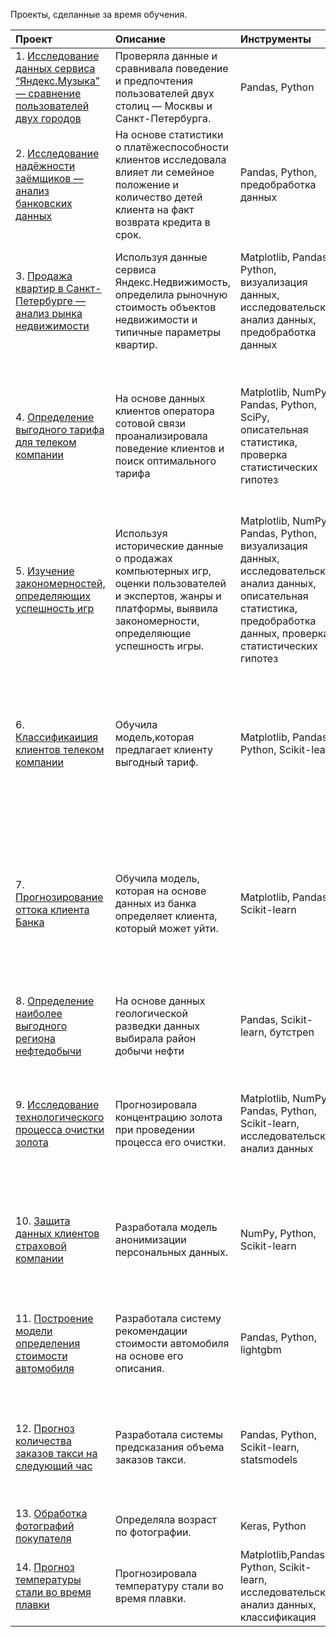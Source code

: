 Проекты, сделанные за время обучения.

| Проект            | Описание                | Инструменты     | Выводы        |
| :----------------- |:----------------|:------------|:-----------------|
|1. <a href="https://github.com/WaterPrima/Portfolio/tree/main/Исследование%20данных%20сервиса%20“Яндекс.Музыка”%20—%20сравнение%20пользователей%20двух%20городов">Исследование данных сервиса “Яндекс.Музыка” — сравнение пользователей двух городов</a>    |Проверяла данные и сравнивала поведение и предпочтения пользователей двух столиц — Москвы и Санкт-Петербурга.| Pandas, Python|Проверила три гипотезы по сравнению музыкальных предподчтений в двух городах.
| 2. <a href="https://github.com/WaterPrima/Portfolio/tree/main/Исследование%20надёжности%20заёмщиков%20—%20анализ%20банковских%20данных">Исследование надёжности заёмщиков — анализ банковских данных</a>    |На основе статистики о платёжеспособности клиентов исследовала влияет ли семейное положение и количество детей клиента на факт возврата кредита в срок.|Pandas, Python, предобработка данных|Выявила закономерности погашения кредита, основываясь на данных о ежемесячном доходе и семейном положении.
|3. <a href="https://github.com/WaterPrima/Portfolio/tree/main/Анализ%20рынка%20недвижимости.%20%20Продажа%20квартир%20в%20Санкт-Петербугре">Продажа квартир в Санкт-Петербурге — анализ рынка недвижимости</a>|Используя данные сервиса Яндекс.Недвижимость, определила рыночную стоимость объектов недвижимости и типичные параметры квартир.|Matplotlib, Pandas, Python, визуализация данных,  исследовательский анализ данных, предобработка данных|Нашла характеристики квартир, которые продают чаще всего. Из чего складывается их стоимость. Влияние размещения объявлений о продаже от времен года, дня недели.
|4. <a href="https://github.com/WaterPrima/Portfolio/tree/main/Определение%20выгодного%20тарифа%20для%20телеком%20компании">Определение выгодного тарифа для телеком компании</a>|На основе данных клиентов оператора сотовой связи проанализировала поведение клиентов и поиск оптимального тарифа|Matplotlib, NumPy, Pandas, Python, SciPy, описательная статистика, проверка статистических гипотез| В течение года пользователи обоих тарифов увеличивают среднюю продолжительность разговоров и количество отправленных сообщений. Клиенты тарифа Ultra тратят больше интернет-трафика.
|5. <a href="https://github.com/WaterPrima/Portfolio/tree/main/Изучение%20закономерностей%2C%20определяющих%20успешность%20игр">Изучение закономерностей, определяющих успешность игр</a>|Используя исторические данные о продажах компьютерных игр, оценки пользователей и экспертов, жанры и платформы, выявила закономерности, определяющие успешность игры.|Matplotlib, NumPy, Pandas, Python, визуализация данных, исследовательский анализ данных, описательная статистика, предобработка данных, проверка статистических гипотез|Проверила 2 гипотезы. Составила портрет игроков с разделением по странам, платформам, жанрам.
|6. <a href="https://github.com/WaterPrima/Portfolio/tree/main/Классификация%20клиентов%20телеком%20компании">Классификаиция клиентов телеком компании</a>|Обучила модель,которая предлагает клиенту выгодный тариф.|Matplotlib, Pandas, Python, Scikit-learn|Обучила три модели. Выбрала модель, которая лучше всего справилась с задачей - RandomForestClassifier. Ее проверила на тестовой выборке + проверка на адекватность: модель можно использовать в работе.
|7. <a href="https://github.com/WaterPrima/Portfolio/tree/main/Прогнозирование%20оттока%20клиента%20Банка">Прогнозирование оттока клиента Банка</a>|Обучила модель, которая на основе данных из банка определяет  клиента, который может уйти.|Matplotlib, Pandas, Scikit-learn|Провела балансировку выборки: увеличение, уменьшение, изменение порогов. Использовала ОНЕ для категориальных данных. Определила лучшую модель. Ее проверила на тестовой выборке + проверка на адекватность: модель можно использовать в работе.
|8. <a href="https://github.com/WaterPrima/Portfolio/tree/main/Определение%20наиболее%20выгодного%20региона%20нефтедобычи">Определение наиболее выгодного региона нефтедобычи</a>|На основе данных геологической  разведки данных выбирала район добычи нефти|Pandas, Scikit-learn, бутстреп| Произвела стандартизацию данных, определила наиболее подходяший район для добычи нефти.
|9. <a href="https://github.com/WaterPrima/Portfolio/tree/main/Исследование%20технологического%20процесса%20очистки%20золота">Исследование технологического процесса очистки золота</a>|Прогнозировала концентрацию золота при проведении процесса его очистки.|Matplotlib, NumPy, Pandas, Python, Scikit-learn, исследовательский анализ данных| Подобрала модель для решения задачи. Выяснила, что концентрация по мере очистки: золота увеличивается значительно, свинца увеличивается, серебро снижается.
|10. <a href="https://github.com/WaterPrima/Portfolio/tree/main/Защита%20данных%20клиентов%20страховой%20компании">Защита данных клиентов страховой компании</a>|Разработала модель анонимизации персональных данных.|NumPy, Python, Scikit-learn| Создала обратимую матрицу, обучила модель - качество обучения после шифрования сохранено. Шифрование можно использовать в работе.
|11. <a href="https://github.com/WaterPrima/Portfolio/tree/main/Построение%20модели%20определения%20стоимости%20автомобиля">Построение модели определения стоимости автомобиля</a>|Разработала систему рекомендации стоимости автомобиля на основе его описания.|Pandas, Python, lightgbm|Обучила модели с помощью ОНЕ и ОЕ. Выбрала модель с лучшим результатом. Модель можно использовать в работе.
|12. <a href="https://github.com/WaterPrima/Portfolio/tree/main/Прогнозирование%20заказов%20такси">Прогноз количества заказов такси на следующий час</a>|Разработала системы предсказания объема заказов такси.|Pandas, Python, Scikit-learn, statsmodels| Подбирала гиперпараметры для 4 моделей - 2 простые и 2 бустинг. Выбрала модель с минимальной RMSE, проверила ее на тесте. Модель пригодна к работе.
|13. <a href="https://github.com/WaterPrima/Portfolio/tree/main/Обработка%20фотографий%20покупателя">Обработка фотографий покупателя</a>|Определяла возраст по фотографии.|Keras, Python|
|14. <a href="https://github.com/WaterPrima/Portfolio/tree/main/Прогноз%20температуры%20стали%20во%20время%20плавки">Прогноз температуры стали во время плавки</a>|Прогнозировала температуру стали во время плавки.|Matplotlib,Pandas, Python, Scikit-learn, исследовательский анализ данных, классификация|


  
